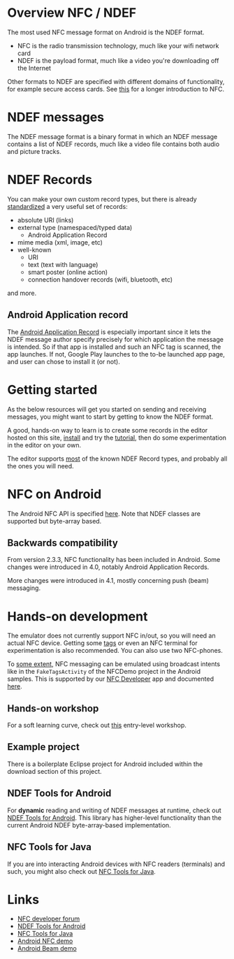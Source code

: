 # Overview NFC / NDEF #
The most used NFC message format on Android is the NDEF format.

  * NFC is the radio transmission technology, much like your wifi network card
  * NDEF is the payload format, much like a video you're downloading off the Internet

Other formats to NDEF are specified with different domains of functionality, for example secure access cards. See [this](http://www.radio-electronics.com/info/wireless/nfc/near-field-communications-tutorial.php) for a longer introduction to NFC.

# NDEF messages #
The NDEF message format is a binary format in which an NDEF message contains a list of NDEF records, much like a video file contains both audio and picture tracks.

# NDEF Records #
You can make your own custom record types, but there is already [standardized](http://www.nfc-forum.org) a very useful set of records:

  * absolute URI (links)
  * external type (namespaced/typed data)
    * Android Application Record
  * mime media (xml, image, etc)
  * well-known
    * URI
    * text (text with language)
    * smart poster (online action)
    * connection handover records (wifi, bluetooth, etc)

and more.

## Android Application record ##
The [Android Application Record](http://developer.android.com/guide/topics/connectivity/nfc/nfc.html#aar) is especially important since it lets the NDEF message author specify precisely for which application the message is intended. So if that app is installed and such an NFC tag is scanned, the app launches. If not, Google Play launches to the to-be launched app page, and user can chose to install it (or not).

# Getting started #
As the below resources will get you started on sending and receiving messages, you might want to start by getting to know the NDEF format.

A good, hands-on way to learn is to create some records in the editor hosted on this site, [install](Installation.md) and try the [tutorial](Tutorial.md), then do some experimentation in the editor on your own.

The editor supports [most](Specifications.md) of the known NDEF Record types, and probably all the ones you will need.

# NFC on Android #
The Android NFC API is specified [here](http://developer.android.com/guide/topics/nfc/nfc.html). Note that NDEF classes are supported but byte-array based.

## Backwards compatibility ##
From version 2.3.3, NFC functionality has been included in Android. Some changes were introduced in 4.0, notably Android Application Records.

More changes were introduced in 4.1, mostly concerning push (beam) messaging.

# Hands-on development #
The emulator does not currently support NFC in/out, so you will need an actual NFC device. Getting some [tags](http://rapidnfc.com/r/1372) or even an NFC terminal for experimentation is also recommended. You can also use two NFC-phones.

To [some extent](http://stackoverflow.com/questions/10346894/possibility-for-fake-nfcnear-field-communication-launch), NFC messaging can be emulated using broadcast intents like in the `FakeTagsActivity` of the NFCDemo project in the Android samples. This is supported by our [NFC Developer](http://play.google.com/store/apps/details?id=com.antares.nfc) app and documented [here](AndroidBroadcastIntents.md).
## Hands-on workshop ##
For a soft learning curve, check out [this](https://github.com/skjolber/Fagmote/tree/master/Android/Near%20Field%20Communications) entry-level workshop.

## Example project ##
There is a boilerplate Eclipse project for Android included within the download section of this project.

## NDEF Tools for Android ##
For <b>dynamic</b> reading and writing of NDEF messages at runtime, check out [NDEF Tools for Android](https://github.com/skjolber/ndef-tools-for-android). This library has higher-level functionality than the current Android NDEF byte-array-based implementation.

## NFC Tools for Java ##
If  you are into interacting Android devices with NFC readers (terminals) and such, you might also check out [NFC Tools for Java](https://github.com/grundid/nfctools).

# Links #
  * [NFC developer forum](https://groups.google.com/forum/?fromgroups#!forum/nfc-developers)
  * [NDEF Tools for Android](https://github.com/skjolber/ndef-tools-for-android)
  * [NFC Tools for Java](https://github.com/grundid/nfctools)
  * [Android NFC demo](http://developer.android.com/resources/samples/NFCDemo/index.html)
  * [Android Beam demo](http://developer.android.com/resources/samples/AndroidBeamDemo/index.html)
